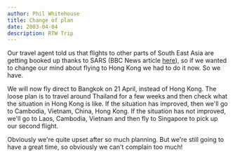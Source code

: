 ```yaml
---
author: Phil Whitehouse
title: Change of plan
date: 2003-04-04
description: RTW Trip
---
```


Our travel agent told us that flights to other parts of South East Asia are getting booked up thanks to SARS (BBC News article [here](http://news.bbc.co.uk/1/hi/world/asia-pacific/2916077.stm)), so if we wanted to change our mind about flying to Hong Kong we had to do it now. So we have.

We will now fly direct to Bangkok on 21 April, instead of Hong Kong. The loose plan is to travel around Thailand for a few weeks and then check what the situation in Hong Kong is like. If the situation has improved, then we'll go to Cambodia, Vietnam, China, Hong Kong. If the situation has not improved, we'll go to Laos, Cambodia, Vietnam and then fly to Singapore to pick up our second flight.

Obviously we're quite upset after so much planning. But we're still going to have a great time, so obviously we can't complain too much!
